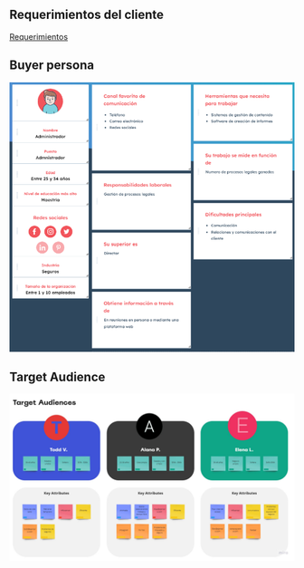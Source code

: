 ## Requerimientos del cliente
[Requerimientos](./modulo%201/1.-Requerimientos.doc)

## Buyer persona
![Buyer Persona](./modulo%201/buyer%20persona.png)

## Target Audience
![Buyer Persona](./modulo%201/Target%20Audience.jpg)
